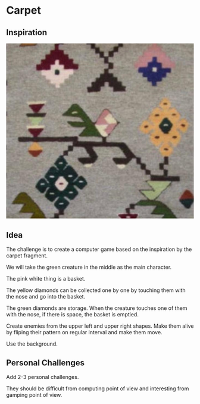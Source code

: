 # Carpet

## Inspiration

![](images/carpet.jpeg)

## Idea

The challenge is to create a computer game based on the inspiration by the carpet fragment.

We will take the green creature in the middle as the main character.

The pink white thing is a basket.

The yellow diamonds can be collected one by one by touching them with the nose and go into the basket.

The green diamonds are storage. When the creature touches one of them with the nose, if there is space, the basket is emptied.

Create enemies from the upper left and upper right shapes. Make them alive by fliping their pattern on regular interval and make them move.

Use the background.

## Personal Challenges

Add 2-3 personal challenges.

They should be difficult from computing point of view and interesting from gamping point of view.
